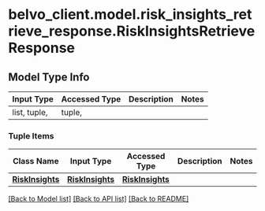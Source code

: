 # belvo_client.model.risk_insights_retrieve_response.RiskInsightsRetrieveResponse

## Model Type Info
Input Type | Accessed Type | Description | Notes
------------ | ------------- | ------------- | -------------
list, tuple,  | tuple,  |  | 

### Tuple Items
Class Name | Input Type | Accessed Type | Description | Notes
------------- | ------------- | ------------- | ------------- | -------------
[**RiskInsights**](RiskInsights.md) | [**RiskInsights**](RiskInsights.md) | [**RiskInsights**](RiskInsights.md) |  | 

[[Back to Model list]](../../README.md#documentation-for-models) [[Back to API list]](../../README.md#documentation-for-api-endpoints) [[Back to README]](../../README.md)

